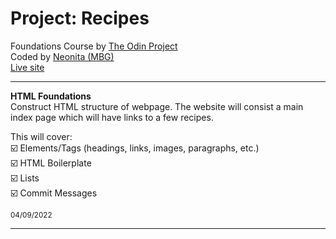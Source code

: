 # Project: Recipes

Foundations Course by [The Odin Project](https://www.theodinproject.com/dashboard) <br>
Coded by [Neonita (MBG)](https://github.com/neonita) <br>
[Live site](https://neonita.github.io/odin-recipes/index.html)

<hr>

**HTML Foundations**
<br>
Construct HTML structure of webpage. The website will consist a main index page which will have links to a few recipes.

This will cover:<br>
☑️ Elements/Tags (headings, links, images, paragraphs, etc.) <br>
☑️ HTML Boilerplate <br>
☑️ Lists <br>
☑️ Commit Messages <br>

<small>04/09/2022</small>

<hr style="height: 0.5px">
